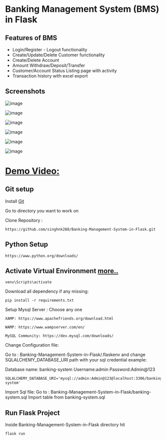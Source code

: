 # Banking Management System (BMS) in Flask
## Features of BMS
* Login/Register - Logout functionality
* Create/Update/Delete Customer functionality
* Create/Delete Account
* Amount Withdraw/Deposit/Transfer
* Customer/Account Status Listing page with activity
* Transaction history with excel export

## Screenshots

![image](https://raw.githubusercontent.com/singhnk288/Banking-Management-System-in-Flask/master/BMS-screenshot/login.PNG)

![image](https://raw.githubusercontent.com/singhnk288/Banking-Management-System-in-Flask/master/BMS-screenshot/create_account.PNG)

![image](https://raw.githubusercontent.com/singhnk288/Banking-Management-System-in-Flask/master/BMS-screenshot/search_customer.PNG)

![image](https://raw.githubusercontent.com/singhnk288/Banking-Management-System-in-Flask/master/BMS-screenshot/transfer_amount.PNG)

![image](https://raw.githubusercontent.com/singhnk288/Banking-Management-System-in-Flask/master/BMS-screenshot/account_statement.PNG)

![image](https://raw.githubusercontent.com/singhnk288/Banking-Management-System-in-Flask/master/BMS-screenshot/view_account_detail.PNG)

# [Demo Video:](https://drive.google.com/open?id=1HMP0J7Cc1eVJgUE8Y4I-xI0gVeEcmyC5)

## Git setup
Install [Git](https://git-scm.com/)

Go to directory you want to work on

Clone Repository : 

    https://github.com/singhnk288/Banking-Management-System-in-Flask.git

## Python Setup 

    https://www.python.org/downloads/
    
## Activate Virtual Environment [more..](https://packaging.python.org/guides/installing-using-pip-and-virtual-environments/)    
    
    venv\Scripts\activate    
    
Download all dependency if any missing:

    pip install -r requirements.txt
  
Setup Mysql Server : Choose any one

    XAMP: https://www.apachefriends.org/download.html
    
    WAMP: https://www.wampserver.com/en/
    
    MySQL Community: https://dev.mysql.com/downloads/
    

Change Configuration file: 

  Go to : Banking-Management-System-in-Flask/.flaskenv and change SQLALCHEMY_DATABASE_URI path with your sql credential example:
   
  Database name: banking-system
  Username:admin
  Password:Admin@123
  
    SQLALCHEMY_DATABASE_URI='mysql://admin:Admin@123@localhost:3306/banking-system'
    
 Import Sql file:
  Go to : Banking-Management-System-in-Flask/banking-system.sql
  Import table from banking-system.sql
  
 
 ## Run Flask Project
 Inside Banking-Management-System-in-Flask directory hit
 
    flask run
    

    
    


    
